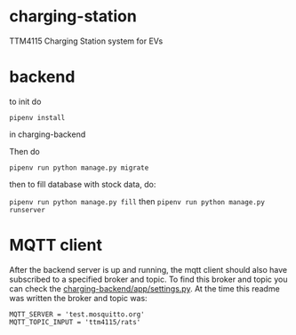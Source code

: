 # charging-station
TTM4115 Charging Station system for EVs


# backend
to init do

```
pipenv install
```

in charging-backend

Then do
```
pipenv run python manage.py migrate
```

then to fill database with stock data, do:

```pipenv run python manage.py fill```
then 
```pipenv run python manage.py runserver```

# MQTT client

After the backend server is up and running, the mqtt client should also have subscribed to a specified broker and topic. 
To find this broker and topic you can check the [charging-backend/app/settings.py](https://github.com/falniir/charging-station/blob/main/charging-backend/app/settings.py). 
At the time this readme was written the broker and topic was:
```
MQTT_SERVER = 'test.mosquitto.org'
MQTT_TOPIC_INPUT = 'ttm4115/rats'
```
